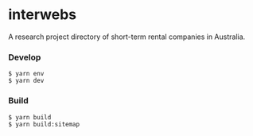 # interwebs

A research project directory of short-term rental companies in Australia.

### Develop

    $ yarn env
    $ yarn dev

### Build

    $ yarn build
    $ yarn build:sitemap
